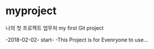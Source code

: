 # myproject
나의 첫 프로젝트 업무처
my first Git project

-2018-02-02- start-
-This Project is for Evenryone to use...
